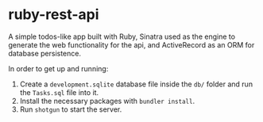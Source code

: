 <!--
Test Strings

Create
curl -i -H "Content-Type: application/json" -X POST -d '{"title":"Walk", "description": "Take a walk"}' http://127.0.0.1:9393/task/new

Update
curl -i -H "Content-Type: application/json" -X PUT -d '{"title":"Finish this program", "description": "", "done":"true"}' http://localhost:9393/task/2

Delete
curl -i -H "Content-Type: application/json" -X DELETE http://localhost:9393/task/2
-->

# ruby-rest-api

A simple todos-like app built with Ruby, Sinatra used as the engine to generate the web functionality for the api, and ActiveRecord as an ORM for database persistence.

In order to get up and running:

1. Create a `development.sqlite` database file inside the `db/` folder and run the `Tasks.sql` file into it.
2. Install the necessary packages with `bundler install`.
3. Run `shotgun` to start the server.
